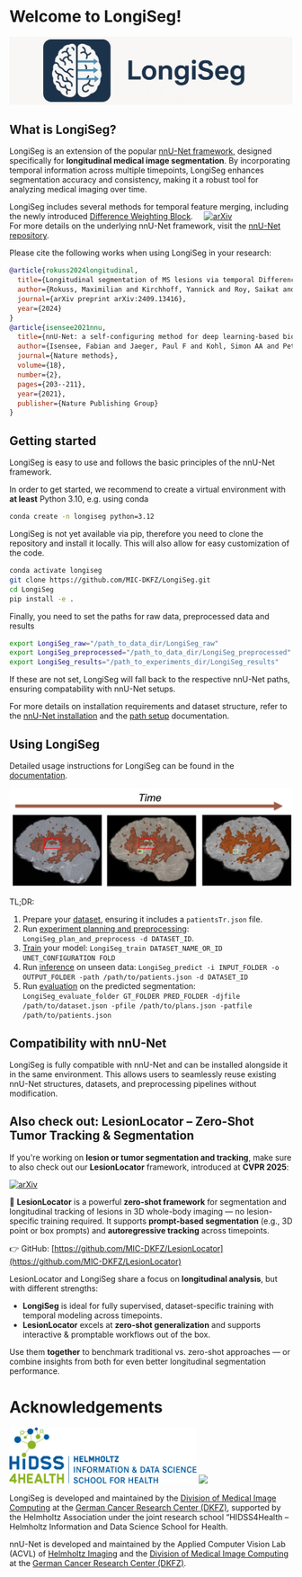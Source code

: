 # Welcome to LongiSeg!

<img src="documentation/assets/LongiSeg.jpg" />

## What is LongiSeg?
LongiSeg is an extension of the popular [nnU-Net framework](https://github.com/MIC-DKFZ/nnUNet), designed specifically for **longitudinal medical image segmentation**. By incorporating temporal information across multiple timepoints, LongiSeg enhances segmentation accuracy and consistency, making it a robust tool for analyzing medical imaging over time.

LongiSeg includes several methods for temporal feature merging, including the newly introduced [Difference Weighting Block](https://github.com/MIC-DKFZ/Longitudinal-Difference-Weighting). &nbsp; &nbsp;   [![arXiv](https://img.shields.io/badge/arXiv-2404.03010-B31B1B.svg)](https://arxiv.org/abs/2409.13416) \
For more details on the underlying nnU-Net framework, visit the [nnU-Net repository](https://github.com/MIC-DKFZ/nnUNet).

Please cite the following works when using LongiSeg in your research:  

```bibtex
@article{rokuss2024longitudinal,
  title={Longitudinal segmentation of MS lesions via temporal Difference Weighting},
  author={Rokuss, Maximilian and Kirchhoff, Yannick and Roy, Saikat and Kovacs, Balint and Ulrich, Constantin and Wald, Tassilo and Zenk, Maximilian and Denner, Stefan and Isensee, Fabian and Vollmuth, Philipp and Kleesiek, Jens and Maier-Hein, Klaus},
  journal={arXiv preprint arXiv:2409.13416},
  year={2024}
}
@article{isensee2021nnu,
  title={nnU-Net: a self-configuring method for deep learning-based biomedical image segmentation},
  author={Isensee, Fabian and Jaeger, Paul F and Kohl, Simon AA and Petersen, Jens and Maier-Hein, Klaus H},
  journal={Nature methods},
  volume={18},
  number={2},
  pages={203--211},
  year={2021},
  publisher={Nature Publishing Group}
}
```

## Getting started
LongiSeg is easy to use and follows the basic principles of the nnU-Net framework.

In order to get started, we recommend to create a virtual environment with **at least** Python 3.10, e.g. using conda

```bash
conda create -n longiseg python=3.12
```

LongiSeg is not yet available via pip, therefore you need to clone the repository and install it locally. This will also allow for easy customization of the code.

```bash
conda activate longiseg
git clone https://github.com/MIC-DKFZ/LongiSeg.git
cd LongiSeg
pip install -e .
```

Finally, you need to set the paths for raw data, preprocessed data and results
```bash
export LongiSeg_raw="/path_to_data_dir/LongiSeg_raw"
export LongiSeg_preprocessed="/path_to_data_dir/LongiSeg_preprocessed"
export LongiSeg_results="/path_to_experiments_dir/LongiSeg_results"
```

If these are not set, LongiSeg will fall back to the respective nnU-Net paths, ensuring compatability with nnU-Net setups.

For more details on installation requirements and dataset structure, refer to the [nnU-Net installation](documentation/installation_instructions.md) and the [path setup](documentation/setting_up_paths.md) documentation.

## Using LongiSeg
Detailed usage instructions for LongiSeg can be found in the [documentation](documentation/how_to_use_longiseg.md).

<img src="documentation/assets/time_series.jpg"/>

TL;DR:
1. Prepare your [dataset](documentation/how_to_use_longiseg.md#dataset-format), ensuring it includes a `patientsTr.json` file.
2. Run [experiment planning and preprocessing](documentation/how_to_use_longiseg.md#experiment-planning-and-preprocessing): `LongiSeg_plan_and_preprocess -d DATASET_ID`.
3. [Train](documentation/how_to_use_longiseg.md#training) your model: `LongiSeg_train DATASET_NAME_OR_ID UNET_CONFIGURATION FOLD`
4. Run [inference](documentation/how_to_use_longiseg.md#inference) on unseen data: `LongiSeg_predict -i INPUT_FOLDER -o OUTPUT_FOLDER -path /path/to/patients.json -d DATASET_ID`
5. Run [evaluation](documentation/how_to_use_longiseg.md#evaluation) on the predicted segmentation: `LongiSeg_evaluate_folder GT_FOLDER PRED_FOLDER -djfile /path/to/dataset.json -pfile /path/to/plans.json -patfile /path/to/patients.json`

## Compatibility with nnU-Net
LongiSeg is fully compatible with nnU-Net and can be installed alongside it in the same environment. This allows users to seamlessly reuse existing nnU-Net structures, datasets, and preprocessing pipelines without modification.

## Also check out: LesionLocator – Zero-Shot Tumor Tracking & Segmentation

If you're working on **lesion or tumor segmentation and tracking**, make sure to also check out our **LesionLocator** framework, introduced at **CVPR 2025**:

[![arXiv](https://img.shields.io/badge/arXiv-2502.20985-b31b1b.svg)](https://arxiv.org/abs/2502.20985)

🎯 **LesionLocator** is a powerful **zero-shot framework** for segmentation and longitudinal tracking of lesions in 3D whole-body imaging — no lesion-specific training required. It supports **prompt-based segmentation** (e.g., 3D point or box prompts) and **autoregressive tracking** across timepoints.

👉 GitHub: [https://github.com/MIC-DKFZ/LesionLocator](https://github.com/MIC-DKFZ/LesionLocator)  

LesionLocator and LongiSeg share a focus on **longitudinal analysis**, but with different strengths:
- **LongiSeg** is ideal for fully supervised, dataset-specific training with temporal modeling across timepoints.
- **LesionLocator** excels at **zero-shot generalization** and supports interactive & promptable workflows out of the box.

Use them **together** to benchmark traditional vs. zero-shot approaches — or combine insights from both for even better longitudinal segmentation performance.

# Acknowledgements
<img src="documentation/assets/HIDSS4Health_Logo_RGB.png" height="100px" />

<img src="documentation/assets/dkfz_logo.png" height="100px" />

LongiSeg is developed and maintained by the [Division of Medical Image Computing](https://www.dkfz.de/en/mic/index.php) at the 
[German Cancer Research Center (DKFZ)](https://www.dkfz.de/en/index.html), supported by the Helmholtz Association under the joint research school “HIDSS4Health – Helmholtz Information and Data Science School for Health.

nnU-Net is developed and maintained by the Applied Computer Vision Lab (ACVL) of [Helmholtz Imaging](http://helmholtz-imaging.de) 
and the [Division of Medical Image Computing](https://www.dkfz.de/en/mic/index.php) at the 
[German Cancer Research Center (DKFZ)](https://www.dkfz.de/en/index.html).